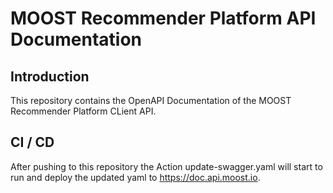 # MOOST Recommender Platform API Documentation

## Introduction
This repository contains the OpenAPI Documentation of the MOOST Recommender Platform CLient API.

## CI / CD
After pushing to this repository the Action update-swagger.yaml will start to run and deploy the updated yaml
to https://doc.api.moost.io.